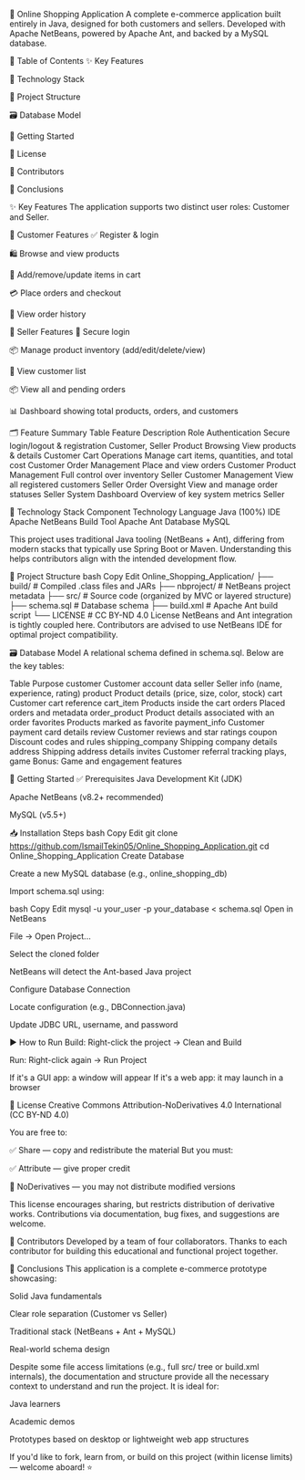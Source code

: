🛒 Online Shopping Application
A complete e-commerce application built entirely in Java, designed for both customers and sellers. Developed with Apache NetBeans, powered by Apache Ant, and backed by a MySQL database.

📌 Table of Contents
✨ Key Features

🧰 Technology Stack

📁 Project Structure

🗃️ Database Model

🚀 Getting Started

📄 License

🤝 Contributors

📌 Conclusions

✨ Key Features
The application supports two distinct user roles: Customer and Seller.

👤 Customer Features
✅ Register & login

🛍️ Browse and view products

🛒 Add/remove/update items in cart

💳 Place orders and checkout

📜 View order history

🛒 Seller Features
🔐 Secure login

📦 Manage product inventory (add/edit/delete/view)

👥 View customer list

📦 View all and pending orders

📊 Dashboard showing total products, orders, and customers

🗂️ Feature Summary Table
Feature	Description	Role
Authentication	Secure login/logout & registration	Customer, Seller
Product Browsing	View products & details	Customer
Cart Operations	Manage cart items, quantities, and total cost	Customer
Order Management	Place and view orders	Customer
Product Management	Full control over inventory	Seller
Customer Management	View all registered customers	Seller
Order Oversight	View and manage order statuses	Seller
System Dashboard	Overview of key system metrics	Seller

🧰 Technology Stack
Component	Technology
Language	Java (100%)
IDE	Apache NetBeans
Build Tool	Apache Ant
Database	MySQL

This project uses traditional Java tooling (NetBeans + Ant), differing from modern stacks that typically use Spring Boot or Maven. Understanding this helps contributors align with the intended development flow.

📁 Project Structure
bash
Copy
Edit
Online_Shopping_Application/
├── build/             # Compiled .class files and JARs
├── nbproject/         # NetBeans project metadata
├── src/               # Source code (organized by MVC or layered structure)
├── schema.sql         # Database schema
├── build.xml          # Apache Ant build script
└── LICENSE            # CC BY-ND 4.0 License
NetBeans and Ant integration is tightly coupled here. Contributors are advised to use NetBeans IDE for optimal project compatibility.

🗃️ Database Model
A relational schema defined in schema.sql. Below are the key tables:

Table	Purpose
customer	Customer account data
seller	Seller info (name, experience, rating)
product	Product details (price, size, color, stock)
cart	Customer cart reference
cart_item	Products inside the cart
orders	Placed orders and metadata
order_product	Product details associated with an order
favorites	Products marked as favorite
payment_info	Customer payment card details
review	Customer reviews and star ratings
coupon	Discount codes and rules
shipping_company	Shipping company details
address	Shipping address details
invites	Customer referral tracking
plays, game	Bonus: Game and engagement features

🚀 Getting Started
✅ Prerequisites
Java Development Kit (JDK)

Apache NetBeans (v8.2+ recommended)

MySQL (v5.5+)

📥 Installation Steps
bash
Copy
Edit
git clone https://github.com/IsmailTekin05/Online_Shopping_Application.git
cd Online_Shopping_Application
Create Database

Create a new MySQL database (e.g., online_shopping_db)

Import schema.sql using:

bash
Copy
Edit
mysql -u your_user -p your_database < schema.sql
Open in NetBeans

File → Open Project...

Select the cloned folder

NetBeans will detect the Ant-based Java project

Configure Database Connection

Locate configuration (e.g., DBConnection.java)

Update JDBC URL, username, and password

▶️ How to Run
Build: Right-click the project → Clean and Build

Run: Right-click again → Run Project

If it's a GUI app: a window will appear
If it's a web app: it may launch in a browser

📄 License
Creative Commons Attribution-NoDerivatives 4.0 International (CC BY-ND 4.0)

You are free to:

✅ Share — copy and redistribute the material
But you must:

✅ Attribute — give proper credit

🚫 NoDerivatives — you may not distribute modified versions

This license encourages sharing, but restricts distribution of derivative works. Contributions via documentation, bug fixes, and suggestions are welcome.

🤝 Contributors
Developed by a team of four collaborators.
Thanks to each contributor for building this educational and functional project together.

📌 Conclusions
This application is a complete e-commerce prototype showcasing:

Solid Java fundamentals

Clear role separation (Customer vs Seller)

Traditional stack (NetBeans + Ant + MySQL)

Real-world schema design

Despite some file access limitations (e.g., full src/ tree or build.xml internals), the documentation and structure provide all the necessary context to understand and run the project.
It is ideal for:

Java learners

Academic demos

Prototypes based on desktop or lightweight web app structures

If you'd like to fork, learn from, or build on this project (within license limits) — welcome aboard! ⭐
